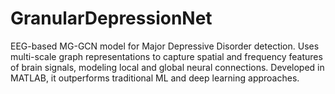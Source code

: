 # GranularDepressionNet
EEG-based MG-GCN model for Major Depressive Disorder detection. Uses multi-scale graph representations to capture spatial and frequency features of brain signals, modeling local and global neural connections. Developed in MATLAB, it outperforms traditional ML and deep learning approaches.
